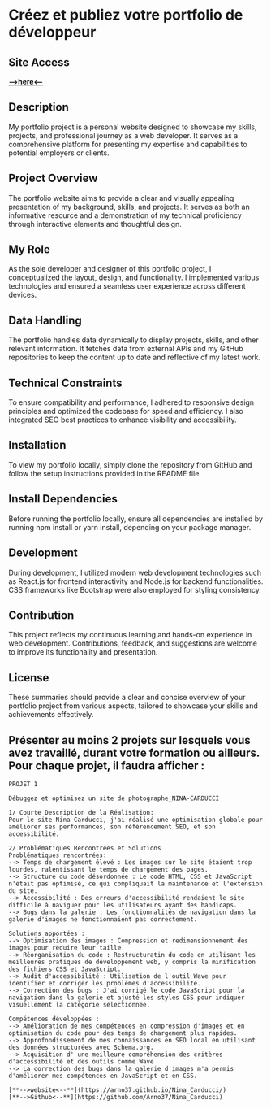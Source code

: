 # Créez et publiez votre portfolio de développeur

## Site Access

[**-->here<--**](https://arno37.github.io/Portfolio-OPCR/) 

## Description

My portfolio project is a personal website designed to showcase my skills, projects, and professional journey as a web developer. It serves as a comprehensive platform for presenting my expertise and capabilities to potential employers or clients.

## Project Overview

The portfolio website aims to provide a clear and visually appealing presentation of my background, skills, and projects. It serves as both an informative resource and a demonstration of my technical proficiency through interactive elements and thoughtful design.

## My Role

As the sole developer and designer of this portfolio project, I conceptualized the layout, design, and functionality. I implemented various technologies and ensured a seamless user experience across different devices.

## Data Handling

The portfolio handles data dynamically to display projects, skills, and other relevant information. It fetches data from external APIs and my GitHub repositories to keep the content up to date and reflective of my latest work.

## Technical Constraints

To ensure compatibility and performance, I adhered to responsive design principles and optimized the codebase for speed and efficiency. I also integrated SEO best practices to enhance visibility and accessibility.

## Installation

To view my portfolio locally, simply clone the repository from GitHub and follow the setup instructions provided in the README file.

## Install Dependencies

Before running the portfolio locally, ensure all dependencies are installed by running npm install or yarn install, depending on your package manager.

## Development

During development, I utilized modern web development technologies such as React.js for frontend interactivity and Node.js for backend functionalities. CSS frameworks like Bootstrap were also employed for styling consistency.

## Contribution

This project reflects my continuous learning and hands-on experience in web development. Contributions, feedback, and suggestions are welcome to improve its functionality and presentation.

## License

These summaries should provide a clear and concise overview of your portfolio project from various aspects, tailored to showcase your skills and achievements effectively.

## Présenter au moins 2 projets sur lesquels vous avez travaillé, durant votre formation ou ailleurs. Pour chaque projet, il faudra afficher :

    PROJET 1 
    
    Débuggez et optimisez un site de photographe_NINA-CARDUCCI
    
    1/ Courte Description de la Réalisation:
    Pour le site Nina Carducci, j'ai réalisé une optimisation globale pour améliorer ses performances, son référencement SEO, et son accessibilité.

    2/ Problématiques Rencontrées et Solutions
    Problématiques rencontrées:
    --> Temps de chargement élevé : Les images sur le site étaient trop lourdes, ralentissant le temps de chargement des pages.
    --> Structure du code désordonnée : Le code HTML, CSS et JavaScript n'était pas optimisé, ce qui compliquait la maintenance et l'extension du site.
    --> Accessibilité : Des erreurs d'accessibilité rendaient le site difficile à naviguer pour les utilisateurs ayant des handicaps.
    --> Bugs dans la galerie : Les fonctionnalités de navigation dans la galerie d'images ne fonctionnaient pas correctement.

    Solutions apportées :
    --> Optimisation des images : Compression et redimensionnement des images pour réduire leur taille
    --> Réorganisation du code : Restructuratin du code en utilisant les meilleures pratiques de développement web, y compris la minification des fichiers CSS et JavaScript.
    --> Audit d'accessibilité : Utilisation de l'outil Wave pour identifier et corriger les problèmes d'accessibilité.
    --> Correction des bugs : J'ai corrigé le code JavaScript pour la navigation dans la galerie et ajusté les styles CSS pour indiquer visuellement la catégorie sélectionnée.

    Compétences développées : 
    --> Amélioration de mes compétences en compression d'images et en optimisation du code pour des temps de chargement plus rapides.
    --> Approfondissement de mes connaissances en SEO local en utilisant des données structurées avec Schema.org.
    --> Acquisition d' une meilleure compréhension des critères d'accessibilité et des outils comme Wave
    --> La correction des bugs dans la galerie d'images m'a permis d'améliorer mes compétences en JavaScript et en CSS.

    [**-->website<--**](https://arno37.github.io/Nina_Carducci/) 
    [**-->Github<--**](https://github.com/Arno37/Nina_Carducci)

    
